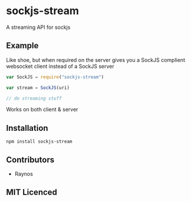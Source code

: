 # sockjs-stream

A streaming API for sockjs

## Example

Like shoe, but when required on the server gives you a SockJS
    complient websocket client instead of a SockJS server

```js
var SockJS = require("sockjs-stream")

var stream = SockJS(uri)

// do streaming stuff
```

Works on both client & server

## Installation

`npm install sockjs-stream`

## Contributors

 - Raynos

## MIT Licenced
